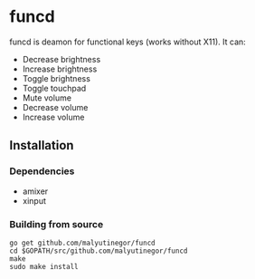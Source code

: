 # funcd
funcd is deamon for functional keys (works without X11). It can:
- Decrease brightness
- Increase brightness
- Toggle brightness
- Toggle touchpad
- Mute volume
- Decrease volume
- Increase volume

## Installation

### Dependencies
- amixer
- xinput

### Building from source
```
go get github.com/malyutinegor/funcd
cd $GOPATH/src/github.com/malyutinegor/funcd
make
sudo make install
```

